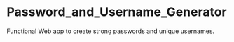 # Password_and_Username_Generator
Functional Web app to create strong passwords and unique usernames.
